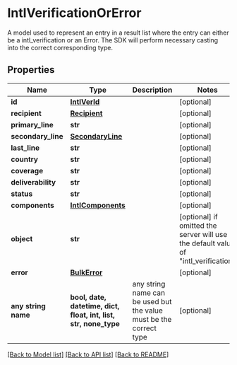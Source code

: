 # IntlVerificationOrError

A model used to represent an entry in a result list where the entry can either be a intl_verification or an Error. The SDK will perform necessary casting into the correct corresponding type. 

## Properties
Name | Type | Description | Notes
------------ | ------------- | ------------- | -------------
**id** | [**IntlVerId**](IntlVerId.md) |  | [optional] 
**recipient** | [**Recipient**](Recipient.md) |  | [optional] 
**primary_line** | **str** |  | [optional] 
**secondary_line** | [**SecondaryLine**](SecondaryLine.md) |  | [optional] 
**last_line** | **str** |  | [optional] 
**country** | **str** |  | [optional] 
**coverage** | **str** |  | [optional] 
**deliverability** | **str** |  | [optional] 
**status** | **str** |  | [optional] 
**components** | [**IntlComponents**](IntlComponents.md) |  | [optional] 
**object** | **str** |  | [optional]  if omitted the server will use the default value of "intl_verification"
**error** | [**BulkError**](BulkError.md) |  | [optional] 
**any string name** | **bool, date, datetime, dict, float, int, list, str, none_type** | any string name can be used but the value must be the correct type | [optional]

[[Back to Model list]](../README.md#documentation-for-models) [[Back to API list]](../README.md#documentation-for-api-endpoints) [[Back to README]](../README.md)


